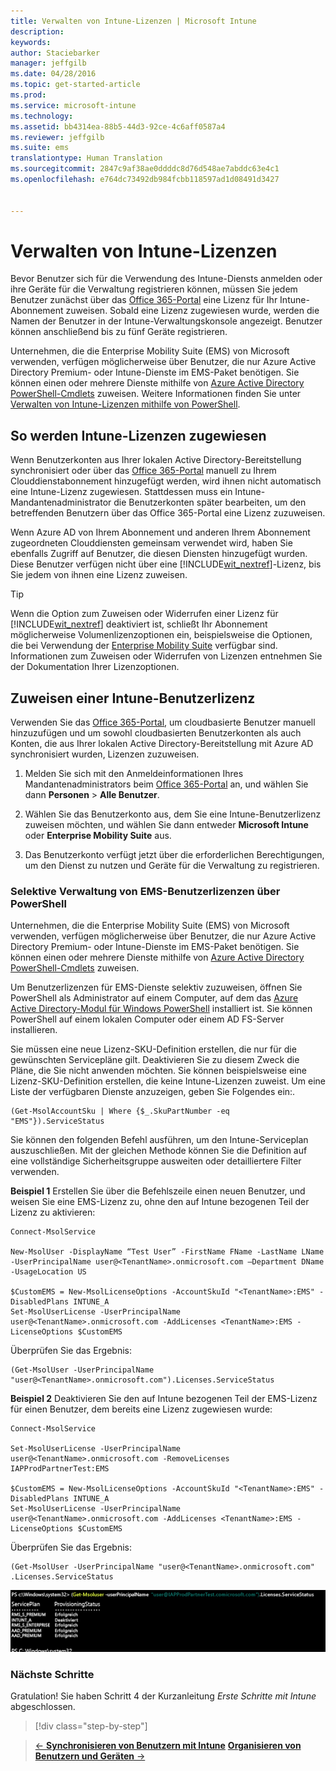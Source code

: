 ```yaml
---
title: Verwalten von Intune-Lizenzen | Microsoft Intune
description: 
keywords: 
author: Staciebarker
manager: jeffgilb
ms.date: 04/28/2016
ms.topic: get-started-article
ms.prod: 
ms.service: microsoft-intune
ms.technology: 
ms.assetid: bb4314ea-88b5-44d3-92ce-4c6aff0587a4
ms.reviewer: jeffgilb
ms.suite: ems
translationtype: Human Translation
ms.sourcegitcommit: 2847c9af38ae0ddddc8d76d548ae7abddc63e4c1
ms.openlocfilehash: e764dc73492db984fcbb118597ad1d08491d3427


---
```


# Verwalten von Intune-Lizenzen
Bevor Benutzer sich für die Verwendung des Intune-Diensts anmelden oder ihre Geräte für die Verwaltung registrieren können, müssen Sie jedem Benutzer zunächst über das [Office 365-Portal](http://go.microsoft.com/fwlink/p/?LinkId=698854) eine Lizenz für Ihr Intune-Abonnement zuweisen. Sobald eine Lizenz zugewiesen wurde, werden die Namen der Benutzer in der Intune-Verwaltungskonsole angezeigt. Benutzer können anschließend bis zu fünf Geräte registrieren.

Unternehmen, die die Enterprise Mobility Suite (EMS) von Microsoft verwenden, verfügen möglicherweise über Benutzer, die nur Azure Active Directory Premium- oder Intune-Dienste im EMS-Paket benötigen. Sie können einen oder mehrere Dienste mithilfe von [Azure Active Directory PowerShell-Cmdlets](https://msdn.microsoft.com/library/jj151815.aspx) zuweisen. Weitere Informationen finden Sie unter [Verwalten von Intune-Lizenzen mithilfe von PowerShell](start-with-a-paid-subscription-to-microsoft-intune-step-4-posh.md).

## So werden Intune-Lizenzen zugewiesen
Wenn Benutzerkonten aus Ihrer lokalen Active Directory-Bereitstellung synchronisiert oder über das [Office 365-Portal](http://go.microsoft.com/fwlink/p/?LinkId=698854) manuell zu Ihrem Clouddienstabonnement hinzugefügt werden, wird ihnen nicht automatisch eine Intune-Lizenz zugewiesen. Stattdessen muss ein Intune-Mandantenadministrator die Benutzerkonten später bearbeiten, um den betreffenden Benutzern über das Office 365-Portal eine Lizenz zuzuweisen.

Wenn Azure AD von Ihrem Abonnement und anderen Ihrem Abonnement zugeordneten Clouddiensten gemeinsam verwendet wird, haben Sie ebenfalls Zugriff auf Benutzer, die diesen Diensten hinzugefügt wurden. Diese Benutzer verfügen nicht über eine [!INCLUDE[wit_nextref](../includes/wit_nextref_md.md)]-Lizenz, bis Sie jedem von ihnen eine Lizenz zuweisen.

> [!TIP]
> Wenn die Option zum Zuweisen oder Widerrufen einer Lizenz für [!INCLUDE[wit_nextref](../includes/wit_nextref_md.md)] deaktiviert ist, schließt Ihr Abonnement möglicherweise Volumenlizenzoptionen ein, beispielsweise die Optionen, die bei Verwendung der [Enterprise Mobility Suite](https://www.microsoft.com/en-us/server-cloud/enterprise-mobility/overview.aspx) verfügbar sind. Informationen zum Zuweisen oder Widerrufen von Lizenzen entnehmen Sie der Dokumentation Ihrer Lizenzoptionen.

## Zuweisen einer Intune-Benutzerlizenz

Verwenden Sie das [Office 365-Portal](http://go.microsoft.com/fwlink/p/?LinkId=698854), um cloudbasierte Benutzer manuell hinzuzufügen und um sowohl cloudbasierten Benutzerkonten als auch Konten, die aus Ihrer lokalen Active Directory-Bereitstellung mit Azure AD synchronisiert wurden, Lizenzen zuzuweisen.

1.  Melden Sie sich mit den Anmeldeinformationen Ihres Mandantenadministrators beim [Office 365-Portal](http://go.microsoft.com/fwlink/p/?LinkId=698854) an, und wählen Sie dann **Personen** > **Alle Benutzer**.

2.  Wählen Sie das Benutzerkonto aus, dem Sie eine Intune-Benutzerlizenz zuweisen möchten, und wählen Sie dann entweder **Microsoft Intune** oder **Enterprise Mobility Suite** aus.

3.  Das Benutzerkonto verfügt jetzt über die erforderlichen Berechtigungen, um den Dienst zu nutzen und Geräte für die Verwaltung zu registrieren.

### Selektive Verwaltung von EMS-Benutzerlizenzen über PowerShell
Unternehmen, die die Enterprise Mobility Suite (EMS) von Microsoft verwenden, verfügen möglicherweise über Benutzer, die nur Azure Active Directory Premium- oder Intune-Dienste im EMS-Paket benötigen. Sie können einen oder mehrere Dienste mithilfe von [Azure Active Directory PowerShell-Cmdlets](https://msdn.microsoft.com/library/jj151815.aspx) zuweisen. 

Um Benutzerlizenzen für EMS-Dienste selektiv zuzuweisen, öffnen Sie PowerShell als Administrator auf einem Computer, auf dem das [Azure Active Directory-Modul für Windows PowerShell](https://msdn.microsoft.com/library/jj151815.aspx#bkmk_installmodule) installiert ist. Sie können PowerShell auf einem lokalen Computer oder einem AD FS-Server installieren.

Sie müssen eine neue Lizenz-SKU-Definition erstellen, die nur für die gewünschten Servicepläne gilt. Deaktivieren Sie zu diesem Zweck die Pläne, die Sie nicht anwenden möchten. Sie können beispielsweise eine Lizenz-SKU-Definition erstellen, die keine Intune-Lizenzen zuweist. Um eine Liste der verfügbaren Dienste anzuzeigen, geben Sie Folgendes ein:.
 
    (Get-MsolAccountSku | Where {$_.SkuPartNumber -eq "EMS"}).ServiceStatus 

Sie können den folgenden Befehl ausführen, um den Intune-Serviceplan auszuschließen. Mit der gleichen Methode können Sie die Definition auf eine vollständige Sicherheitsgruppe ausweiten oder detailliertere Filter verwenden. 

**Beispiel 1** Erstellen Sie über die Befehlszeile einen neuen Benutzer, und weisen Sie eine EMS-Lizenz zu, ohne den auf Intune bezogenen Teil der Lizenz zu aktivieren:

    Connect-MsolService 
        
    New-MsolUser -DisplayName “Test User” -FirstName FName -LastName LName -UserPrincipalName user@<TenantName>.onmicrosoft.com –Department DName -UsageLocation US
    
    $CustomEMS = New-MsolLicenseOptions -AccountSkuId "<TenantName>:EMS" -DisabledPlans INTUNE_A
    Set-MsolUserLicense -UserPrincipalName user@<TenantName>.onmicrosoft.com -AddLicenses <TenantName>:EMS -LicenseOptions $CustomEMS 
    

Überprüfen Sie das Ergebnis:

    (Get-MsolUser -UserPrincipalName "user@<TenantName>.onmicrosoft.com").Licenses.ServiceStatus

**Beispiel 2** Deaktivieren Sie den auf Intune bezogenen Teil der EMS-Lizenz für einen Benutzer, dem bereits eine Lizenz zugewiesen wurde:

    Connect-MsolService 
    
    Set-MsolUserLicense -UserPrincipalName user@<TenantName>.onmicrosoft.com -RemoveLicenses IAPProdPartnerTest:EMS
    
    $CustomEMS = New-MsolLicenseOptions -AccountSkuId "<TenantName>:EMS" -DisabledPlans INTUNE_A
    Set-MsolUserLicense -UserPrincipalName user@<TenantName>.onmicrosoft.com -AddLicenses <TenantName>:EMS -LicenseOptions $CustomEMS
 
Überprüfen Sie das Ergebnis:
 
    (Get-MsolUser -UserPrincipalName "user@<TenantName>.onmicrosoft.com" .Licenses.ServiceStatus

![PoSH-AddLic-Verify](./media/posh-addlic-verify.png)

### Nächste Schritte
Gratulation! Sie haben Schritt 4 der Kurzanleitung *Erste Schritte mit Intune* abgeschlossen.
>[!div class="step-by-step"]

>[&larr; **Synchronisieren von Benutzern mit Intune**](.\start-with-a-paid-subscription-to-microsoft-intune-step-2.md)     [**Organisieren von Benutzern und Geräten** &rarr;](.\start-with-a-paid-subscription-to-microsoft-intune-step-5.md)  



<!--HONumber=Jun16_HO4-->


